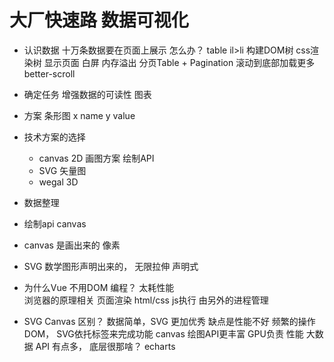 # 大厂快速路  数据可视化

- 认识数据
    十万条数据要在页面上展示  怎么办？
    table il>li
    构建DOM树   css渲染树  显示页面  白屏  内存溢出
    分页Table + Pagination
    滚动到底部加载更多  better-scroll

- 确定任务
    增强数据的可读性  图表
- 方案 条形图
    x name
    y value
- 技术方案的选择
    - canvas 2D  画图方案 绘制API
    - SVG 矢量图
    - wegal 3D

- 数据整理
- 绘制api canvas
- canvas 是画出来的  像素
- SVG  数学图形声明出来的， 无限拉伸
    声明式

- 为什么Vue 不用DOM 编程？
    太耗性能  
    浏览器的原理相关
    页面渲染  html/css
    js执行  由另外的进程管理

- SVG Canvas 区别？
    数据简单，SVG 更加优秀 缺点是性能不好  频繁的操作DOM， SVG依托标签来完成功能
    canvas  绘图API更丰富  GPU负责  性能  大数据
    API 有点多， 底层很那啥？ echarts